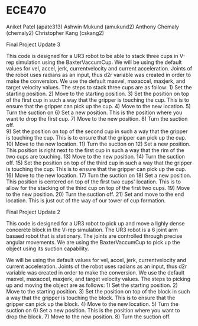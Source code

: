 # ECE470
Aniket Patel (apate313)
Ashwin Mukund (amukund2)
Anthony Chemaly (chemaly2)
Christopher Kang (cskang2)


Final Project Update 3

This code is designed for a UR3 robot to be able to stack three cups in V-rep simulation using the BaxterVaccumCup. 
We will be using the default values for vel, accel, jerk, currentvelocity and current acceleration. Joints of the robot uses radians as an input, thus d2r variable was created in order to make the conversion. We use the default maxvel, maxaccel,  maxjerk, and target velocity values.
The steps to stack three cups are as follow: 
    1) Set the starting position. 
    2) Move to the starting position. 
    3) Set the position on top of the first cup in such a way that the gripper is touching the cup. This is to ensure that the gripper can pick up the cup. 
    4) Move to the new location. 
    5) Turn the suction on
    6) Set a new position. This is the position where you want to drop the first cup.
    7) Move to the new position. 
    8) Turn the suction off.  
    9) Set the position on top of the second cup in such a way that the gripper is touching the cup. This is to ensure that the gripper can pick up the cup. 
    10) Move to the new location. 
    11) Turn the suction on
    12) Set a new position. This position is right next to the first cup in such a way that the rim of the two cups are touching.
    13) Move to the new position. 
    14) Turn the suction off. 
    15) Set the position on top of the third cup in such a way that the gripper is touching the cup. This is to ensure that the gripper can pick up the cup. 
    16) Move to the new location. 
    17) Turn the suction on
    18) Set a new position. This position is centered on top of the first two cups' location. This is to allow for the stacking of the third cup on top of the first two cups. 
    19) Move to the new position. 
    20) Turn the suction off.
    21) Set and move to the end location. This is just out of the way of our tower of cup formation. 


Final Project Update 2

This code is designed for a UR3 robot to pick up and move a lighly dense concerete block in the V-rep simulation. 
The UR3 robot is a 6 joint arm basaed robot that is stationary. The joints are controlled through precise angular movements. We are using the BaxterVaccumCup to pick up the object using its suction capability. 

We will be using the default values for vel, accel, jerk, currentvelocity and current acceleration. Joints of the robot uses radians as an input, thus d2r variable was created in order to make the conversion. We use the default maxvel, maxaccel,  maxjerk, and target velocity values. 
The steps to picking up and moving the object are as follows: 
    1) Set the starting position. 
    2) Move to the starting position. 
    3) Set the position on top of the block in such a way that the gripper is touching the block. This is to ensure that the gripper can pick up the block. 
    4) Move to the new location. 
    5) Turn the suction on
    6) Set a new position. This is the position where you want to drop the block.
    7) Move to the new position. 
    8) Turn the suction off. 
    
    
    
    
    
